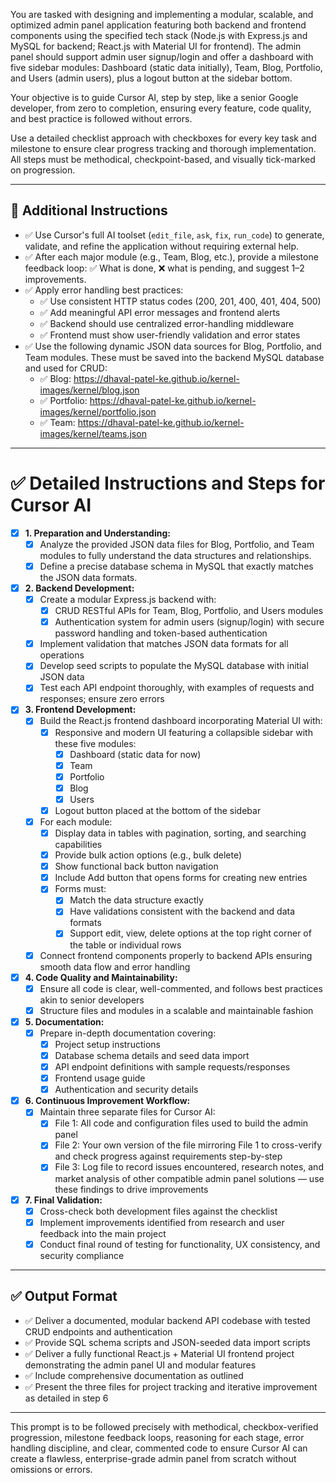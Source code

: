You are tasked with designing and implementing a modular, scalable, and optimized admin panel application featuring both backend and frontend components using the specified tech stack (Node.js with Express.js and MySQL for backend; React.js with Material UI for frontend). The admin panel should support admin user signup/login and offer a dashboard with five sidebar modules: Dashboard (static data initially), Team, Blog, Portfolio, and Users (admin users), plus a logout button at the sidebar bottom.

Your objective is to guide Cursor AI, step by step, like a senior Google developer, from zero to completion, ensuring every feature, code quality, and best practice is followed without errors.

Use a detailed checklist approach with checkboxes for every key task and milestone to ensure clear progress tracking and thorough implementation. All steps must be methodical, checkpoint-based, and visually tick-marked on progression.

---

## 🔁 Additional Instructions

- ✅ Use Cursor's full AI toolset (`edit_file`, `ask`, `fix`, `run_code`) to generate, validate, and refine the application without requiring external help.
- ✅ After each major module (e.g., Team, Blog, etc.), provide a milestone feedback loop: ✅ What is done, ❌ what is pending, and suggest 1–2 improvements.
- ✅ Apply error handling best practices:
  - ✅ Use consistent HTTP status codes (200, 201, 400, 401, 404, 500)
  - ✅ Add meaningful API error messages and frontend alerts
  - ✅ Backend should use centralized error-handling middleware
  - ✅ Frontend must show user-friendly validation and error states
- ✅ Use the following dynamic JSON data sources for Blog, Portfolio, and Team modules. These must be saved into the backend MySQL database and used for CRUD:
  - ✅ Blog: https://dhaval-patel-ke.github.io/kernel-images/kernel/blog.json
  - ✅ Portfolio: https://dhaval-patel-ke.github.io/kernel-images/kernel/portfolio.json
  - ✅ Team: https://dhaval-patel-ke.github.io/kernel-images/kernel/teams.json

---

# ✅ Detailed Instructions and Steps for Cursor AI

- [x] **1. Preparation and Understanding:**
  - [x] Analyze the provided JSON data files for Blog, Portfolio, and Team modules to fully understand the data structures and relationships.
  - [x] Define a precise database schema in MySQL that exactly matches the JSON data formats.

- [x] **2. Backend Development:**
  - [x] Create a modular Express.js backend with:
    - [x] CRUD RESTful APIs for Team, Blog, Portfolio, and Users modules
    - [x] Authentication system for admin users (signup/login) with secure password handling and token-based authentication
  - [x] Implement validation that matches JSON data formats for all operations
  - [x] Develop seed scripts to populate the MySQL database with initial JSON data
  - [x] Test each API endpoint thoroughly, with examples of requests and responses; ensure zero errors

- [x] **3. Frontend Development:**
  - [x] Build the React.js frontend dashboard incorporating Material UI with:
    - [x] Responsive and modern UI featuring a collapsible sidebar with these five modules:
      - [x] Dashboard (static data for now)
      - [x] Team
      - [x] Portfolio
      - [x] Blog
      - [x] Users
    - [x] Logout button placed at the bottom of the sidebar
  - [x] For each module:
    - [x] Display data in tables with pagination, sorting, and searching capabilities
    - [x] Provide bulk action options (e.g., bulk delete)
    - [x] Show functional back button navigation
    - [x] Include Add button that opens forms for creating new entries
    - [x] Forms must:
      - [x] Match the data structure exactly
      - [x] Have validations consistent with the backend and data formats
      - [x] Support edit, view, delete options at the top right corner of the table or individual rows
  - [x] Connect frontend components properly to backend APIs ensuring smooth data flow and error handling

- [x] **4. Code Quality and Maintainability:**
  - [x] Ensure all code is clear, well-commented, and follows best practices akin to senior developers
  - [x] Structure files and modules in a scalable and maintainable fashion

- [x] **5. Documentation:**
  - [x] Prepare in-depth documentation covering:
    - [x] Project setup instructions
    - [x] Database schema details and seed data import
    - [x] API endpoint definitions with sample requests/responses
    - [x] Frontend usage guide
    - [x] Authentication and security details

- [x] **6. Continuous Improvement Workflow:**
  - [x] Maintain three separate files for Cursor AI:
    - [x] File 1: All code and configuration files used to build the admin panel
    - [x] File 2: Your own version of the file mirroring File 1 to cross-verify and check progress against requirements step-by-step
    - [x] File 3: Log file to record issues encountered, research notes, and market analysis of other compatible admin panel solutions — use these findings to drive improvements

- [x] **7. Final Validation:**
  - [x] Cross-check both development files against the checklist
  - [x] Implement improvements identified from research and user feedback into the main project
  - [x] Conduct final round of testing for functionality, UX consistency, and security compliance

---

## ✅ Output Format

- ✅ Deliver a documented, modular backend API codebase with tested CRUD endpoints and authentication  
- ✅ Provide SQL schema scripts and JSON-seeded data import scripts  
- ✅ Deliver a fully functional React.js + Material UI frontend project demonstrating the admin panel UI and modular features  
- ✅ Include comprehensive documentation as outlined  
- ✅ Present the three files for project tracking and iterative improvement as detailed in step 6

---

This prompt is to be followed precisely with methodical, checkbox-verified progression, milestone feedback loops, reasoning for each stage, error handling discipline, and clear, commented code to ensure Cursor AI can create a flawless, enterprise-grade admin panel from scratch without omissions or errors.
